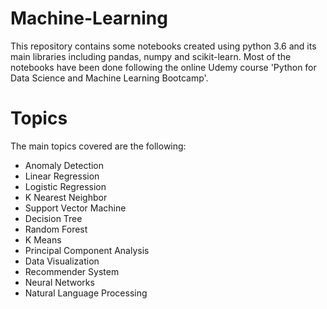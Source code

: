 # Machine-Learning
This repository contains some notebooks created using python 3.6 and its main libraries including pandas, numpy and scikit-learn.
Most of the notebooks have been done following the online Udemy course 'Python for Data Science and Machine Learning Bootcamp'.

# Topics
The main topics covered are the following:
 * Anomaly Detection
 * Linear Regression
 * Logistic Regression
 * K Nearest Neighbor
 * Support Vector Machine
 * Decision Tree
 * Random Forest
 * K Means
 * Principal Component Analysis
 * Data Visualization
 * Recommender System
 * Neural Networks
 * Natural Language Processing

